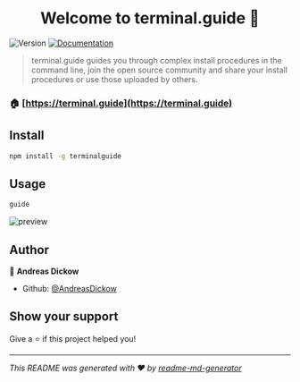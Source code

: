 <h1 align="center">Welcome to terminal.guide 👋</h1>
<p>
  <img alt="Version" src="https://img.shields.io/badge/version-1.0.0-blue.svg?cacheSeconds=2592000" />
  <a href="terminal.guied/docs">
    <img alt="Documentation" src="https://img.shields.io/badge/documentation-yes-brightgreen.svg" target="_blank" />
  </a>
</p>

> terminal.guide guides you through complex install procedures in the command line, join the open source community and share your install procedures or use those uploaded by others.

### 🏠 [https://terminal.guide](https://terminal.guide)

## Install

```sh
npm install -g terminalguide
```

## Usage

```sh
guide
```

<p>
<img alt="preview" src="https://terminal.guide/static/img/demo.gif" />
</p>

## Author

👤 **Andreas Dickow**

* Github: [@AndreasDickow](https://github.com/AndreasDickow)

## Show your support

Give a ⭐️ if this project helped you!

***
_This README was generated with ❤️ by [readme-md-generator](https://github.com/kefranabg/readme-md-generator)_
